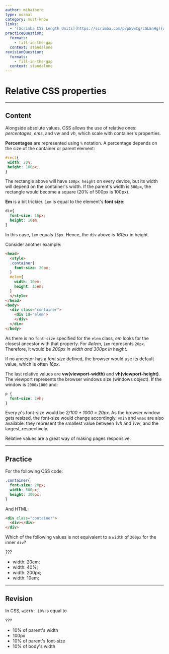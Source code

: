 ```yaml
---
author: mihaiberq
type: normal
category: must-know
links:
  - '[Scrimba CSS Length Units](https://scrimba.com/p/pWvwCg/cGLEnHg){website}'
practiceQuestion:
  formats:
    - fill-in-the-gap
  context: standalone
revisionQuestion:
  formats:
    - fill-in-the-gap
  context: standalone
---
```


# Relative CSS properties


---

## Content

Alongside absolute values, CSS allows the use of relative ones: *percentages*, *ems*, and *vw* and *vh*, which scale with container's properties.

**Percentages** are represented using `%` notation. A percentage depends on the size of the container or parent element:

```css
#rect{
 width: 20%;
 height: 100px;
}
```

The rectangle above will have `100px height` on every device, but its width will depend on the container's width. If the parent's width is `500px`, the rectangle would become a square (20% of 500px is 100px).

**Em** is a bit trickier. `1em` is equal to the element's **font size**:

```css
div{
  font-size: 16px;
  height: 10em;
}
```

In this case, `1em` equals `16px`. Hence, the `div` above is *160px* in height.

Consider another example:

```html
<head>
  <style>
  .container{
    font-size: 20px;
  }
  #elem{
    width: 10em;
    height: 15em;
  }
  </style>
</head>
<body>
  <div class="container">
    <div id="elem">
    </div>
  </div>
</body>
```

As there is no `font-size` specified for the `elem` class, *em* looks for the closest ancestor with that property. For *#elem*, `1em` represents `20px`. Therefore, it would be *200px in width and 300px in height*.

If no ancestor has a *font size* defined, the browser would use its default value, which is often *16px*.

The last relative values are **vw(viewport-width)** and **vh(viewport-height)**. The viewport represents the browser windows size (windows object). If the window is `2000x1000` and:

```css
p {
  font-size: 2vh;
}
```

Every *p*'s font-size would be *2/100 * 1000 = 20px*. As the browser window gets resized, the font-size would change accordingly. `vmin` and `vmax` are also available: they represent the smallest value between *1vh* and *1vw*, and the largest, respectively.

Relative values are a great way of making pages responsive.


---

## Practice

For the following CSS code:

```css
.container{
  font-size: 20px;
  width: 500px;
  height: 300px;
}
```

And HTML:

```html
<div class="container">
  <div></div>
</div>
```

Which of the following values is not equivalent to a `width` of `200px` for the inner `div`?

???

- width: 20em;
- width: 40%;
- width: 200px;
- width: 10em;


---

## Revision

In CSS, `width: 10%` is equal to

???

- 10% of parent's width
- 100px
- 10% of parent's font-size
- 10% of body's width
